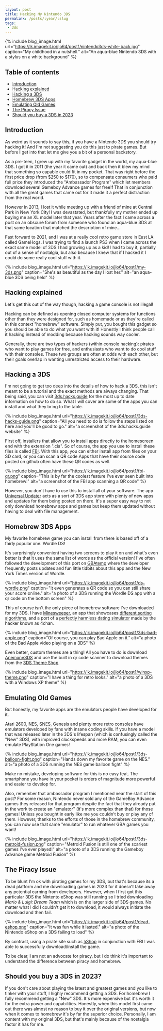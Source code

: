 ```yaml
---
layout: post
title: Hacking My Nintendo 3DS
permalink: /posts/:year/:slug
tags:
 - 3ds
---
```


{% include blog_image.html url="https://ik.imagekit.io/jlo64/post1/nintendo3ds-white-back.jpg" caption="My childhood in a nutshell." alt="An aqua-blue Nintendo 3DS with a stylus on a white background" %}

## Table of contents
- [Introduction](#introduction)
- [Hacking explained](#hacking-explained)
- [Hacking a 3DS](#hacking-a-3ds)
- [Homebrew 3DS Apps](#homebrew-3ds-apps)
- [Emulating Old Games](#emulating-old-games)
- [The Piracy Issue](#the-piracy-issue)
- [Should you buy a 3DS in 2023](#should-you-buy-a-3ds-in-2023)

## Introduction

As weird as it sounds to say this, if you have a Nintendo 3DS you should try hacking it!
And I'm not suggesting you do this just to pirate games.
But before I get into that let me give you a bit of a personal backstory.

As a pre-teen, I grew up with my favorite gadget in the world, my aqua-blue 3DS.
I got it in 2011 (the year it came out) and back then it blew my mind that something so capable could fit in my pocket.
That was right before the first price drop (from $250 to $170), so to compensate consumers who paid full price they introduced the "Ambassador Program" which let members download several Gameboy Advance games for free!f
That in conjunction with all the great games that came out for it made it a perfect distraction from the real world.

However in 2013, I lost it while meeting up with a friend of mine at Central Park in New York City!
I was devastated, but thankfully my mother ended up buying me an XL model later that year.
Years after the fact I came across a post on an obscure forum from someone who found an aqua-blue 3DS at that same location that matched the description of mine...

Fast forward to 2021, and I was at a really cool retro game store in East LA called GameHogs.
I was trying to find a launch PS3 when I came across the exact same model of 3DS I had growing up as a kid!
I had to buy it, partially out of a sense of nostalgia, but also because I knew that if I hacked it I could do some really cool stuff with it.

{% include blog_image.html url="https://ik.imagekit.io/jlo64/post1/my-3ds.png" caption="She's as beautiful as the day I lost her." alt="an aqua-blue 3DS being held" %}

## Hacking explained 
Let's get this out of the way though, hacking a game console is not illegal!

Hacking can be defined as opening closed computer systems for functions other than they were designed for, such as homemade or as they're called in this context "homebrew" software.
Simply put, you bought this gadget so you should be able to do what you want with it!
Honestly I think people call it hacking instead of modding because hacking sounds way cooler.

Generally, there are two types of hackers (within console hacking): pirates who want to play games for free, and enthusiasts who want to do cool stuff with their consoles.
These two groups are often at odds with each other, but their goals overlap in wanting unrestricted access to their hardware.


## Hacking a 3DS
I'm not going to get too deep into the details of how to hack a 3DS, this isn't meant to be a tutorial and the exact methods are always changing.
That being said, you can visit [3ds.hacks.guide](https://3ds.hacks.guide) for the most up to date information on how to do so.
What I will cover are some of the apps you can install and what they bring to the table.

{% include blog_image.html url="https://ik.imagekit.io/jlo64/post1/3ds-hacks-guide.png" caption="All you need to do is follow the steps listed on here and you'll be good to go." alt="a screenshot of the 3ds.hacks.guide website" %}

First off, installers that allow you to install apps directly to the homescreen end with the extension ".cia".
So of course, the app you use to install these files is called [FBI](https://github.com/Steveice10/FBI).
With this app, you can either install app from files on your SD card, or you can scan a QR code 
Apps that have their source code posted on github often have these QR codes as well.

{% include blog_image.html url="https://ik.imagekit.io/jlo64/post1/fbi-qr.png" caption="This is by far the coolest feature I've ever seen built into homebrew!" alt="a screenshot of the FBI app scanning a QR code" %}

However, you don't have to use this to install all of your software.
The app [Universal Updater](https://github.com/Universal-Team/Universal-Updater) acts as a sort of 3DS app store with plenty of new apps and updates for them being posted on there.
It's a super easy way to not only download homebrew apps and games but keep them updated without having to deal with file management.

## Homebrew 3DS Apps
My favorite homebrew game you can install from there is based off of a fairly popular one. Wordle DS!

It's surprisingly convenient having two screens to play it on and what's even better is that it uses the same list of words as the official version!
I've often followed the development of this port on [GBAtemp](https://gbatemp.net/threads/release-wordle-ds-a-clone-of-wordle-for-the-ds-i.607796/) where the developer frequently posts updates and fun little tidbits about this app and the New York Times version of Wordle.

{% include blog_image.html url="https://ik.imagekit.io/jlo64/post1/ds-wordle.png" caption="It even generates a QR code so you can still share your score online." alt="a photo of a 3DS running the Wordle DS app with a qr code on the bottom screen" %}

This of course isn't the only piece of homebrew software I've downloaded for my 3DS.
I have [Minesweeper](https://github.com/Cam-2002/Minesweeper-3DS), an app that showcases [different sorting algorithms](https://github.com/memeToasty/3ds_sorting), and a port of a [perfectly harmless dating simulator](https://github.com/LukeZGD/DDLC-LOVE) made by the hacker known as 4chan.

{% include blog_image.html url="https://ik.imagekit.io/jlo64/post1/3ds-bad-apple.png" caption="Of course, you can play Bad Apple on it." alt="a photo of the Bad Apple video playing on a 3DS" %}

Even better, custom themes are a thing! All you have to do is download [Anemone3DS](https://github.com/astronautlevel2/Anemone3DS) and use the built in qr code scanner to download themes from the [3DS Theme Shop](https://3dsthemes.com/).

{% include blog_image.html url="https://ik.imagekit.io/jlo64/post1/winxp-theme.png" caption="I have a thing for retro looks." alt="a photo of a 3DS with a Windows XP theme" %}

## Emulating Old Games
But honestly, my favorite apps are the emulators people have developed for it.

Atari 2600, NES, SNES, Genesis and plenty more retro consoles have emulators developed by fans with insane coding skills.
If you have a model that was released later in the 3DS's lifespan (which is confusingly called the "New" 3DS), with improved clockspeeds and more RAM, you can even emulate PlayStation One games!

{% include blog_image.html url="https://ik.imagekit.io/jlo64/post1/3ds-balloon-fight.png" caption="Hands down my favorite game on the NES." alt="a photo of a 3DS running the NES game balloon fight" %}


Make no mistake, developing software for this is no easy feat.
The smartphone you have in your pocket is orders of magnitude more powerful and easier to develop for.

Also, remember that ambassador program I mentioned near the start of this post?
For some reason, Nintendo never sold any of the GameBoy Advance games they released for that program despite the fact that they already put in the work to create an "emulator" (it's more complex than that) for those games!
Unless you bought in early like me you couldn't buy or play any of them.
However, thanks to the efforts of those in the homebrew community, you can now use that same "emulator" to run whatever GBA games you want!

{% include blog_image.html url="https://ik.imagekit.io/jlo64/post1/3ds-metroid-fusion.png" caption="Metroid Fusion is still one of the scariest games I've ever played!" alt="a photo of a 3DS running the Gameboy Advance game Metroid Fusion" %}

## The Piracy Issue
To be blunt I'm ok with pirating games for my 3DS, but that's because its a dead platform and me downloading games in 2023 for it doesn't take away any potential earning from developers.
However, when I first got this particular 3DS the Nintento eShop was still running so I tried downloading _Mario & Luigi: Dream Team_ which is on the larger side of 3DS games.
No matter what I did I couldn't get it to download, it would always initiate the download and then fail.

{% include blog_image.html url="https://ik.imagekit.io/jlo64/post1/dead-eshop.png" caption="It was fun while it lasted." alt="a photo of the Nintendo eShop on a 3DS failing to load" %}

By contrast, using a pirate site such as [hShop](https://hshop.xyz/) in conjunction with FBI I was able to successfully download/install the game.

To be clear, I am not an advocate for piracy, but I do think it's important to understand the difference between piracy and homebrew.

## Should you buy a 3DS in 2023?

If you don't care about playing the latest and greatest games and you like to tinker with your stuff, I highly recommend getting a 3DS.
For homebrew I fully recommend getting a "New" 3DS.
It's more expensive but it's worth it for the extra power and capabilities.
Honestly, when this model first came out there was almost no reason to buy it over the original versions, but now when it comes to homebrew it's by far the superior choice.
Personally, I am content with my original 3DS, but that's mainly because of the nostalgia factor it has for me.